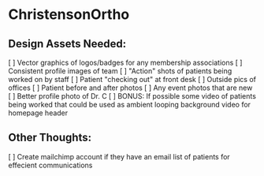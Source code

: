 # ChristensonOrtho

## Design Assets Needed:
[ ] Vector graphics of logos/badges for any membership associations
[ ] Consistent profile images of team
[ ] "Action" shots of patients being worked on by staff
[ ] Patient "checking out" at front desk
[ ] Outside pics of offices
[ ] Patient before and after photos
[ ] Any event photos that are new
[ ] Better profile photo of Dr. C
[ ] BONUS: If possible some video of patients being worked that could be used as ambient looping background video for homepage header

## Other Thoughts:
[ ] Create mailchimp account if they have an email list of patients for effecient communications

